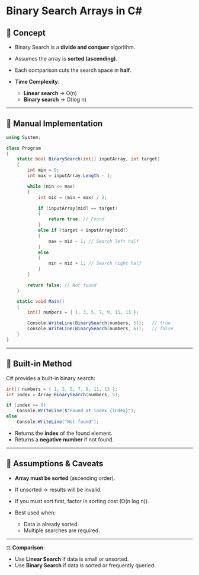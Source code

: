 # Binary Search Arrays in C\#

## 🔹 Concept

* Binary Search is a **divide and conquer** algorithm.
* Assumes the array is **sorted (ascending)**.
* Each comparison cuts the search space in **half**.
* **Time Complexity**:

  * **Linear search** → O(n)
  * **Binary search** → O(log n)

---

## 🔹 Manual Implementation

```csharp
using System;

class Program
{
    static bool BinarySearch(int[] inputArray, int target)
    {
        int min = 0;
        int max = inputArray.Length - 1;

        while (min <= max)
        {
            int mid = (min + max) / 2;

            if (inputArray[mid] == target)
            {
                return true; // Found
            }
            else if (target < inputArray[mid])
            {
                max = mid - 1; // Search left half
            }
            else
            {
                min = mid + 1; // Search right half
            }
        }

        return false; // Not found
    }

    static void Main()
    {
        int[] numbers = { 1, 3, 5, 7, 9, 11, 13 };

        Console.WriteLine(BinarySearch(numbers, 5));   // true
        Console.WriteLine(BinarySearch(numbers, 6));   // false
    }
}
```

---

## 🔹 Built-in Method

C# provides a built-in binary search:

```csharp
int[] numbers = { 1, 3, 5, 7, 9, 11, 13 };
int index = Array.BinarySearch(numbers, 5);

if (index >= 0)
    Console.WriteLine($"Found at index {index}");
else
    Console.WriteLine("Not found");
```

* Returns the **index** of the found element.
* Returns a **negative number** if not found.

---

## 🔹 Assumptions & Caveats

* **Array must be sorted** (ascending order).
* If unsorted → results will be invalid.
* If you must sort first, factor in sorting cost (O(n log n)).
* Best used when:

  * Data is already sorted.
  * Multiple searches are required.

---

⚖️ **Comparison**:

* Use **Linear Search** if data is small or unsorted.
* Use **Binary Search** if data is sorted or frequently queried.
